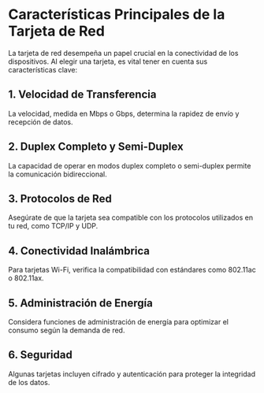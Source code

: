 # Características Principales de la Tarjeta de Red

La tarjeta de red desempeña un papel crucial en la conectividad de los dispositivos. Al elegir una tarjeta, es vital tener en cuenta sus características clave:

## 1. Velocidad de Transferencia

La velocidad, medida en Mbps o Gbps, determina la rapidez de envío y recepción de datos.

## 2. Duplex Completo y Semi-Duplex

La capacidad de operar en modos duplex completo o semi-duplex permite la comunicación bidireccional.

## 3. Protocolos de Red

Asegúrate de que la tarjeta sea compatible con los protocolos utilizados en tu red, como TCP/IP y UDP.

## 4. Conectividad Inalámbrica

Para tarjetas Wi-Fi, verifica la compatibilidad con estándares como 802.11ac o 802.11ax.

## 5. Administración de Energía

Considera funciones de administración de energía para optimizar el consumo según la demanda de red.

## 6. Seguridad

Algunas tarjetas incluyen cifrado y autenticación para proteger la integridad de los datos.

